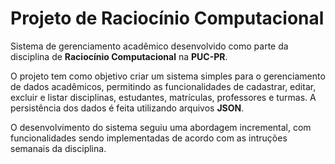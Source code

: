 # Projeto de Raciocínio Computacional

Sistema de gerenciamento acadêmico desenvolvido como parte da disciplina de **Raciocínio Computacional** na **PUC-PR**.

O projeto tem como objetivo criar um sistema simples para o gerenciamento de dados acadêmicos, permitindo as funcionalidades de cadastrar, editar, excluir e listar disciplinas, estudantes, matrículas, professores e turmas. A persistência dos dados é feita utilizando arquivos **JSON**.

O desenvolvimento do sistema seguiu uma abordagem incremental, com funcionalidades sendo implementadas de acordo com as intruções semanais da disciplina.
